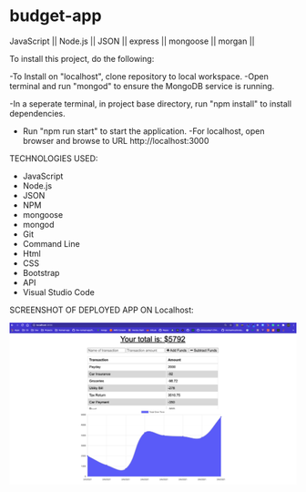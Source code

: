 # budget-app
JavaScript || Node.js || JSON || express || mongoose || morgan || 

To install this project, do the following:

-To Install on "localhost", clone repository to local workspace.
-Open terminal and run "mongod" to ensure the MongoDB service is running.

-In a seperate terminal, in project base directory, run "npm install" to install dependencies.
- Run "npm run start" to start the application.
-For localhost, open browser and browse to URL http://localhost:3000

TECHNOLOGIES USED:

+ JavaScript
+ Node.js
+ JSON
+ NPM
+ mongoose
+ mongod
+ Git
+ Command Line 
+ Html
+ CSS
+ Bootstrap
+ API
+ Visual Studio Code

SCREENSHOT OF DEPLOYED APP ON Localhost:

![](https://raw.githubusercontent.com/CHANCEEWELL/budget-app/assets/Screen%20Shot%202021-03-06%20at%2012.08.42%20AM.png)
